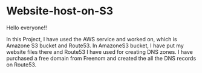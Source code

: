 # Website-host-on-S3

Hello everyone!!

In this Project, I have used  the AWS service and worked on, which is Amazone S3 bucket and Route53. In AmazoneS3 bucket, I have put my website files there and Route53 I have used for creating DNS zones. I have purchased a free domain from Freenom and created the all the DNS records on Route53.
